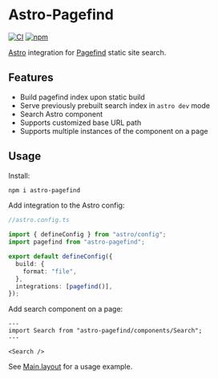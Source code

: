 # Astro-Pagefind

[![CI](https://github.com/shishkin/astro-pagefind/actions/workflows/ci.yaml/badge.svg)](https://github.com/shishkin/astro-pagefind/actions/workflows/ci.yaml)
[![npm](https://img.shields.io/npm/v/astro-pagefind)](https://www.npmjs.com/package/astro-pagefind)

[Astro](https://astro.build) integration for [Pagefind](https://pagefind.app/) static site search.

## Features

- Build pagefind index upon static build
- Serve previously prebuilt search index in `astro dev` mode
- Search Astro component
- Supports customized base URL path
- Supports multiple instances of the component on a page

## Usage

Install:

```bash
npm i astro-pagefind
```

Add integration to the Astro config:

```typescript
//astro.config.ts

import { defineConfig } from "astro/config";
import pagefind from "astro-pagefind";

export default defineConfig({
  build: {
    format: "file",
  },
  integrations: [pagefind()],
});
```

Add search component on a page:

```astro
---
import Search from "astro-pagefind/components/Search";
---

<Search />
```

See [Main.layout](./src/layouts/Main.astro) for a usage example.
